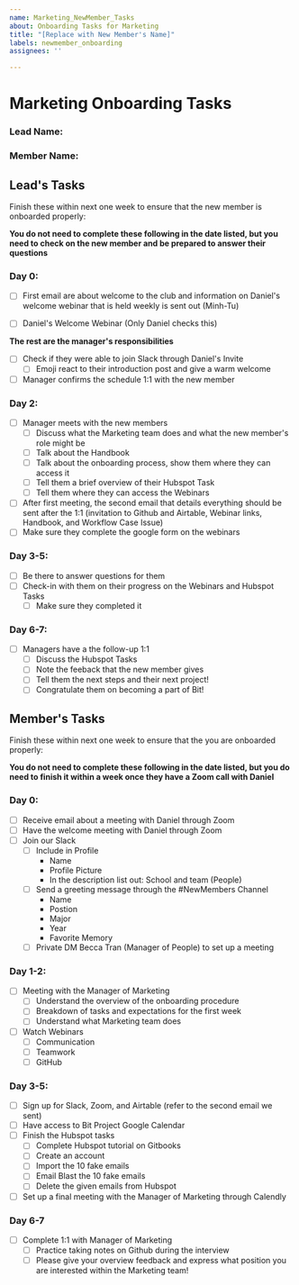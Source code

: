 ```yaml
---
name: Marketing_NewMember_Tasks
about: Onboarding Tasks for Marketing
title: "[Replace with New Member's Name]"
labels: newmember_onboarding
assignees: ''

---
```


# Marketing Onboarding Tasks 

### Lead Name:
### Member Name:

## Lead's Tasks

Finish these within next one week to ensure that the new member is onboarded properly:

**You do not need to complete these following in the date listed, but you need to check on the new member and be prepared to answer their questions** 

### Day 0:

- [ ] First email are about welcome to the club and information on Daniel's welcome webinar that is held weekly is sent out (Minh-Tu)

- [ ]  Daniel's Welcome Webinar (Only Daniel checks this)

**The rest are the manager's responsibilities**

- [ ] Check if they were able to join Slack through Daniel's Invite 
  - [ ] Emoji react to their introduction post and give a warm welcome
- [ ] Manager confirms the schedule 1:1 with the new member 

### Day 2:

- [ ] Manager meets with the new members 
  - [ ] Discuss what the Marketing team does and what the new member's role might be
  - [ ] Talk about the Handbook 
  - [ ] Talk about the onboarding process, show them where they can access it 
  - [ ] Tell them a brief overview of their Hubspot Task
  - [ ] Tell them where they can access the Webinars 
- [ ] After first meeting, the second email that details everything should be sent after the 1:1 (invitation to Github and Airtable, Webinar links, Handbook, and Workflow Case Issue)
- [ ] Make sure they complete the google form on the webinars 

### Day 3-5: 

- [ ] Be there to answer questions for them
- [ ] Check-in with them on their progress on the Webinars and Hubspot Tasks 
  - [ ] Make sure they completed it

### Day 6-7: 

- [ ] Managers have a the follow-up 1:1 
  - [ ] Discuss the Hubspot Tasks 
  - [ ] Note the feeback that the new member gives 
  - [ ] Tell them the next steps and their next project!
  - [ ] Congratulate them on becoming a part of Bit! 

## Member's Tasks

Finish these within next one week to ensure that the you are onboarded properly:

**You do not need to complete these following in the date listed, but you do need to finish it within a week once they have a Zoom call with Daniel**

### Day 0:

- [ ] Receive email about a meeting with Daniel through Zoom 
- [ ] Have the welcome meeting with Daniel through Zoom 
- [ ] Join our Slack
  - [ ] Include in Profile
    - Name
    - Profile Picture 
    - In the description list out: School and team (People)
  - [ ] Send a greeting message through the #NewMembers Channel 
    - Name 
    - Postion
    - Major 
    - Year
    - Favorite Memory 
  - [ ] Private DM Becca Tran (Manager of People) to set up a meeting 

### Day 1-2:

- [ ] Meeting with the Manager of Marketing 
  - [ ] Understand the overview of the onboarding procedure 
  - [ ] Breakdown of tasks and expectations for the first week 
  - [ ] Understand what Marketing team does
- [ ] Watch Webinars 
  - [ ] Communication
  - [ ] Teamwork
  - [ ] GitHub

### Day 3-5:

- [ ] Sign up for Slack, Zoom, and  Airtable (refer to the second email we sent)
- [ ] Have access to Bit Project Google Calendar 
- [ ] Finish the Hubspot tasks 
  - [ ] Complete Hubspot tutorial on Gitbooks
  - [ ] Create an account 
  - [ ] Import the 10 fake emails 
  - [ ] Email Blast the 10 fake emails
  - [ ] Delete the given emails from Hubspot 
- [ ] Set up a final meeting with the Manager of Marketing through Calendly

### Day 6-7 

- [ ] Complete 1:1 with Manager of Marketing  
  - [ ] Practice taking notes on Github during the interview 
  - [ ] Please give your overview feedback and express what position you are interested within the Marketing team!
